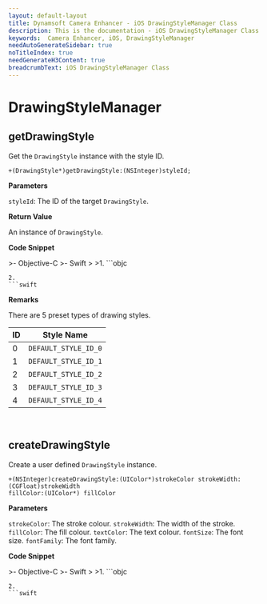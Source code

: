 ```yaml
---
layout: default-layout
title: Dynamsoft Camera Enhancer - iOS DrawingStyleManager Class
description: This is the documentation - iOS DrawingStyleManager Class page of Dynamsoft Camera Enhancer.
keywords:  Camera Enhancer, iOS, DrawingStyleManager
needAutoGenerateSidebar: true
noTitleIndex: true
needGenerateH3Content: true
breadcrumbText: iOS DrawingStyleManager Class
---
```


# DrawingStyleManager

## getDrawingStyle

Get the `DrawingStyle` instance with the style ID.

```objc
+(DrawingStyle*)getDrawingStyle:(NSInteger)styleId;
```

**Parameters**

`styleId`: The ID of the target `DrawingStyle`.

**Return Value**

An instance of `DrawingStyle`.

**Code Snippet**

<div class="sample-code-prefix"></div>
>- Objective-C
>- Swift
>
>1. 
```objc

```
2. 
```swift

```

**Remarks**

There are 5 preset types of drawing styles.

| ID | Style Name |
| -- | ---------- |
| 0 | `DEFAULT_STYLE_ID_0` |
| 1 | `DEFAULT_STYLE_ID_1` |
| 2 | `DEFAULT_STYLE_ID_2` |
| 3 | `DEFAULT_STYLE_ID_3` |
| 4 | `DEFAULT_STYLE_ID_4` |

&nbsp;

## createDrawingStyle

Create a user defined `DrawingStyle` instance.

```objc
+(NSInteger)createDrawingStyle:(UIColor*)strokeColor strokeWidth:(CGFloat)strokeWidth 
fillColor:(UIColor*) fillColor
```

**Parameters**

`strokeColor`: The stroke colour.
`strokeWidth`: The width of the stroke.
`fillColor`: The fill colour.
`textColor`: The text colour.
`fontSize`: The font size.
`fontFamily`: The font family.

**Code Snippet**

<div class="sample-code-prefix"></div>
>- Objective-C
>- Swift
>
>1. 
```objc

```
2. 
```swift

```
